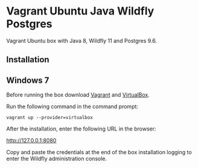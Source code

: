 # Vagrant Ubuntu Java Wildfly Postgres
Vagrant Ubuntu box with Java 8, Wildfly 11 and Postgres 9.6.

## Installation
## Windows 7
Before running the box download [Vagrant](https://www.vagrantup.com/) and [VirtualBox](https://www.virtualbox.org/wiki/Downloads).

Run the following command in the command prompt:

`vagrant up --provider=virtualbox`

After the installation, enter the following URL in the browser:

http://127.0.0.1:8080

Copy and paste the credentials at the end of the box installation logging to enter the Wildfly administration console.